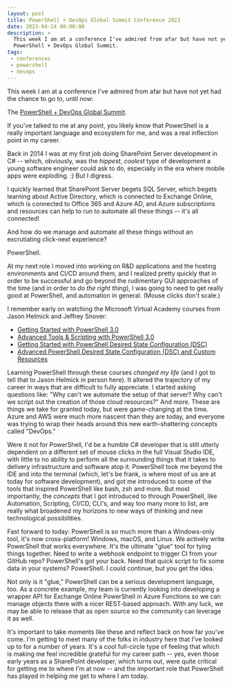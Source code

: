 ```yaml
---
layout: post
title: PowerShell + DevOps Global Summit Conference 2023
date: 2023-04-24 00:00:00
description: >
  This week I am at a conference I've admired from afar but have not yet had the chance to go to, until now: the
  PowerShell + DevOps Global Summit.
tags:
 - conferences
 - powershell
 - devops
---
```


This week I am at a conference I've admired from afar but have not yet had the chance to go to, until now:

The [PowerShell + DevOps Global Summit](https://powershellsummit.org/).

If you've talked to me at any point, you likely know that PowerShell is a really important language and ecosystem for
me, and was a real inflection point in my career.

Back in 2014 I was at my first job doing SharePoint Server development in C# -- which, obviously, was the _hippest_,
_coolest_ type of development a young software engineer could ask to do, especially in the era where mobile apps were
exploding. :) But I digress.

I quickly learned that SharePoint Server begets SQL Server, which begets learning about Active Directory, which is
connected to Exchange Online, which is connected to Office 365 and Azure AD, and Azure subscriptions and resources can
help to run to automate all these things -- it's all connected!

And how do we manage and automate all these things without an excrutiating click-next experience?

PowerShell.

At my next role I moved into working on R&D applications and the hosting environments and CI/CD around them, and I
realized pretty quickly that in order to be successful and go beyond the rudimentary GUI approaches of the time (and in
order to _do the right thing_), I was going to need to get really good at PowerShell, and automation in general. (Mouse
clicks don't scale.)

I remember early on watching the Microsoft Virtual Academy courses from Jason Helmick and Jeffrey Snover:

* [Getting Started with PowerShell 3.0](https://learn.microsoft.com/en-us/shows/getstartedpowershell3/)
* [Advanced Tools & Scripting with PowerShell 3.0](https://learn.microsoft.com/en-us/shows/advpowershell3/)
* [Getting Started with PowerShell Desired State Configuration (DSC)](https://learn.microsoft.com/en-us/shows/getting-started-with-powershell-dsc/)
* [Advanced PowerShell Desired State Configuration (DSC) and Custom Resources](https://learn.microsoft.com/en-us/shows/advanced-powershell-dsc-and-custom-resources/)

Learning PowerShell through these courses _changed my life_ (and I got to tell that to Jason Helmick in person here).
It altered the trajectory of my career in ways that are difficult to fully appreciate. I started asking questions like:
"Why can't we automate the setup of that server? Why can't we script out the creation of those cloud resources?" And
more. These are things we take for granted today, but were game-changing at the time. Azure and AWS were much more
nascent than they are today, and everyone was trying to wrap their heads around this new earth-shattering concepts
called "DevOps."

Were it not for PowerShell, I'd be a humble C# developer that is still utterly dependent on a different set of mouse
clicks in the full Visual Studio IDE, with little to no ability to perform all the surrounding things that it takes to
delivery infrastructure and software atop it. PowerShell took me beyond the IDE and into the terminal (which, let's be
frank, is where most of us are at today for software development), and got me introduced to some of the tools that
inspired PowerShell like bash, zsh and more. But most importantly, the _concepts_ that I got introduced to through
PowerShell, like Automation, Scripting, CI/CD, CLI's, and way too many more to list, are really what broadened my
horizons to new ways of thinking and new technological possibilities.

Fast forward to today: PowerShell is so much more than a Windows-only tool, it's now cross-platform! Windows, macOS, and
Linux. We actively write PowerShell that works everywhere. It's the ultimate "glue" tool for tying things together. Need
to write a webhook endpoint to trigger CI from your GitHub repo? PowerShell's got your back. Need that quick script to
fix some data in your systems? PowerShell. I could continue, but you get the idea.

Not only is it "glue," PowerShell can be a serious development language, too. As a concrete example, my team is
currently looking into developing a wrapper API for Exchange Online PowerShell in Azure Functions so we can manage
objects there with a nicer REST-based approach. With any luck, we may be able to release that as open source so the
community can leverage it as well.

It's important to take moments like these and reflect back on how far you've come. I'm getting to meet many of the folks
in industry here that I've looked up to for a number of years. It's a cool full-circle type of feeling that which is
making me feel incredible grateful for my career path -- yes, even those early years as a SharePoint developer, which
turns out, were quite critical for getting me to where I'm at now -- and the important role that PowerShell has played
in helping me get to where I am today.
